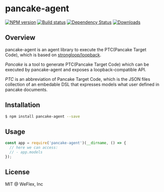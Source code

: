 # pancake-agent

[![NPM version][npm-image]][npm-url]
[![Build status][travis-image]][travis-url]
[![Dependency Status][david-image]][david-url]
[![Downloads][downloads-image]][downloads-url]

## Overview

pancake-agent is an agent library to execute the PTC(Pancake Target Code), which is based on
[strongloop/loopback].

_Pancake_ is a tool to generate PTC(Pancake Target Code) which can be executed by pancake-agent
and exposes a loopback-compatible API.

_PTC_ is an abbreviation of Pancake Target Code, which is the JSON files collection of an embedable 
DSL that expresses models what user defined in pancake documents.

## Installation

```sh
$ npm install pancake-agent --save
```

## Usage

```js
const app = require('pancake-agent')(__dirname, () => {
  // here we can access:
  // - app.models
});
```

## License

MIT @ WeFlex, Inc

[strongloop/loopback]: https://github.com/strongloop/loopback
[npm-image]: https://img.shields.io/npm/v/pancake-agent.svg?style=flat-square
[npm-url]: https://npmjs.org/package/pancake-agent
[travis-image]: https://img.shields.io/travis/weflex/pancake-agent.svg?style=flat-square
[travis-url]: https://travis-ci.org/weflex/pancake-agent
[david-image]: http://img.shields.io/david/weflex/pancake-agent.svg?style=flat-square
[david-url]: https://david-dm.org/weflex/pancake-agent
[downloads-image]: http://img.shields.io/npm/dm/pancake-agent.svg?style=flat-square
[downloads-url]: https://npmjs.org/package/pancake-agent